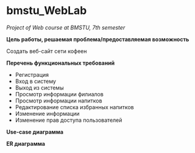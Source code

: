 # bmstu_WebLab
*Project of Web course at BMSTU, 7th semester*

**Цель работы, решаемая проблема/предоставляемая возможность**

Создать веб-сайт сети кофеен

**Перечень функциональных требований**
* Регистрация
* Вход в систему
* Выход из системы
* Просмотр информации филиалов
* Просмотр информации напитков
* Редактирование списка избранных напитков
* Изменение информации
* Изменение прав доступа пользователей

**Use-case диаграмма**


**ER диаграмма**

